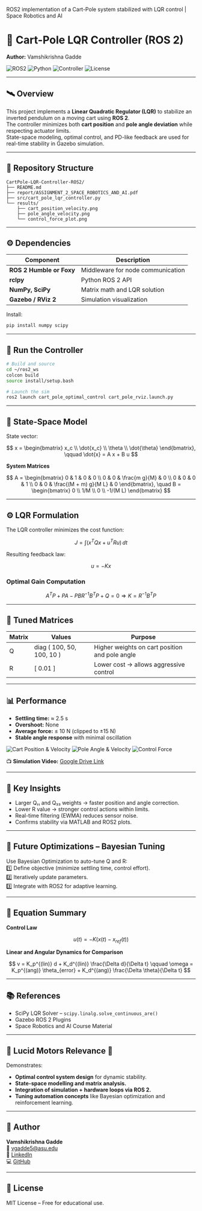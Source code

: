 
ROS2 implementation of a Cart-Pole system stabilized with LQR control | Space Robotics and AI
# 🤖 Cart-Pole LQR Controller (ROS 2)

**Author:** Vamshikrishna Gadde  


![ROS2](https://img.shields.io/badge/Framework-ROS2-blue)
![Python](https://img.shields.io/badge/Language-Python3-yellow)
![Controller](https://img.shields.io/badge/Type-LQR_Control-green)
![License](https://img.shields.io/badge/License-MIT-lightgrey)

---

## 🛰️ Overview
This project implements a **Linear Quadratic Regulator (LQR)** to stabilize an inverted pendulum on a moving cart using **ROS 2**.  
The controller minimizes both **cart position** and **pole angle deviation** while respecting actuator limits.  
State-space modeling, optimal control, and PD-like feedback are used for real-time stability in Gazebo simulation.

---

## 🧩 Repository Structure
```
CartPole-LQR-Controller-ROS2/
├── README.md
├── report/ASSIGNMENT_2_SPACE_ROBOTICS_AND_AI.pdf
├── src/cart_pole_lqr_controller.py
└── results/
    ├── cart_position_velocity.png
    ├── pole_angle_velocity.png
    └── control_force_plot.png
```

---

## ⚙️ Dependencies
| Component | Description |
|------------|-------------|
| **ROS 2 Humble or Foxy** | Middleware for node communication |
| **rclpy** | Python ROS 2 API |
| **NumPy, SciPy** | Matrix math and LQR solution |
| **Gazebo / RViz 2** | Simulation visualization |

Install:
```bash
pip install numpy scipy
```

---

## 🚀 Run the Controller
```bash
# Build and source
cd ~/ros2_ws
colcon build
source install/setup.bash

# Launch the sim
ros2 launch cart_pole_optimal_control cart_pole_rviz.launch.py
```

---

## 🧮 State-Space Model
State vector:

$$
x = \begin{bmatrix} x_c \\ \dot{x_c} \\ \theta \\ \dot{\theta} \end{bmatrix}, 
\qquad
\dot{x} = A x + B u
$$

**System Matrices**

$$
A = \begin{bmatrix}
0 & 1 & 0 & 0 \\
0 & 0 & \frac{m g}{M} & 0 \\
0 & 0 & 0 & 1 \\
0 & 0 & \frac{(M + m) g}{M L} & 0
\end{bmatrix},
\quad
B = \begin{bmatrix}
0 \\ 1/M \\ 0 \\ -1/(M L)
\end{bmatrix}
$$

---

## ⚙️ LQR Formulation
The LQR controller minimizes the cost function:

$$
J = \int (x^T Q x + u^T R u)\,dt
$$

Resulting feedback law:

$$
u = - Kx
$$

### **Optimal Gain Computation**
$$
A^T P + P A - P B R^{-1} B^T P + Q = 0 
\Rightarrow K = R^{-1} B^T P
$$

---

## 🧩 Tuned Matrices
| Matrix | Values | Purpose |
|---------|---------|----------|
| Q | diag ( 100, 50, 100, 10 ) | Higher weights on cart position and pole angle |
| R | [ 0.01 ] | Lower cost → allows aggressive control |

---

## 📊 Performance
- **Settling time:** ≈ 2.5 s  
- **Overshoot:** None  
- **Average force:** ≤ 10 N (clipped to ±15 N)  
- **Stable angle response** with minimal oscillation  

![Cart Position & Velocity](results/cart_position_velocity.png)
![Pole Angle & Velocity](results/pole_angle_velocity.png)
![Control Force](results/control_force_plot.png)

📺 **Simulation Video:** [Google Drive Link](https://drive.google.com/file/d/15NFFquUA6RoZW3iBdSnGAeDoxM7-QIuO/view?usp=sharing)

---

## 🧠 Key Insights
- Larger Q₁₁ and Q₃₃ weights → faster position and angle correction.  
- Lower R value → stronger control actions within limits.  
- Real-time filtering (EWMA) reduces sensor noise.  
- Confirms stability via MATLAB and ROS2 plots.

---

## 🔮 Future Optimizations – Bayesian Tuning
Use Bayesian Optimization to auto-tune Q and R:  
1️⃣ Define objective (minimize settling time, control effort).  
2️⃣ Iteratively update parameters.  
3️⃣ Integrate with ROS2 for adaptive learning.

---

## 🧮 Equation Summary

**Control Law**

$$
u(t) = - K \big(x(t) - x_{ref}(t)\big)
$$

**Linear and Angular Dynamics for Comparison**

$$
v = K_p^{(lin)} d + K_d^{(lin)} \frac{\Delta d}{\Delta t}
\qquad
\omega = K_p^{(ang)} \theta_{error} + K_d^{(ang)} \frac{\Delta \theta}{\Delta t}
$$

---

## 📚 References
- SciPy LQR Solver – `scipy.linalg.solve_continuous_are()`  
- Gazebo ROS 2 Plugins  
- Space Robotics and AI Course Material  

---

## 🧩 Lucid Motors Relevance 🌟
Demonstrates:  
- **Optimal control system design** for dynamic stability.  
- **State-space modelling and matrix analysis.**  
- **Integration of simulation + hardware loops via ROS 2.**  
- **Tuning automation concepts** like Bayesian optimization and reinforcement learning.  

---

## 👤 Author
**Vamshikrishna Gadde**  
📧 vgadde5@asu.edu  
🔗 [LinkedIn](https://www.linkedin.com/in/vamshikrishna-gadde9999/)  
💻 [GitHub](https://github.com/GVK-Engine/VAMSHIKRISHNA-GADDE)

---

## 🪪 License
MIT License – Free for educational use.
